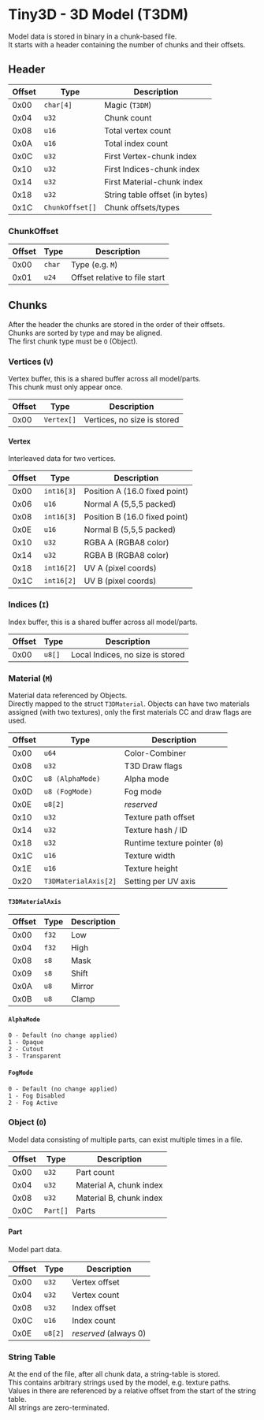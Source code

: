 # Tiny3D - 3D Model (T3DM)

Model data is stored in binary in a chunk-based file.<br>
It starts with a header containing the number of chunks and their offsets.

## Header

| Offset | Type            | Description                    |
|--------|-----------------|--------------------------------|
| 0x00   | `char[4]`       | Magic (`T3DM`)                 |
| 0x04   | `u32`           | Chunk count                    |
| 0x08   | `u16`           | Total vertex count             |
| 0x0A   | `u16`           | Total index count              |
| 0x0C   | `u32`           | First Vertex-chunk index       |
| 0x10   | `u32`           | First Indices-chunk index      |
| 0x14   | `u32`           | First Material-chunk index     |
| 0x18   | `u32`           | String table offset (in bytes) |
| 0x1C   | `ChunkOffset[]` | Chunk offsets/types            |

### ChunkOffset

| Offset | Type   | Description                   |
|--------|--------|-------------------------------|
| 0x00   | `char` | Type (e.g. `M`)               |
| 0x01   | `u24`  | Offset relative to file start |

## Chunks
After the header the chunks are stored in the order of their offsets.<br>
Chunks are sorted by type and may be aligned.<br>
The first chunk type must be `O` (Object).

### Vertices (`V`)
Vertex buffer, this is a shared buffer across all model/parts.<br>
This chunk must only appear once.

| Offset | Type       | Description                 |
|--------|------------|-----------------------------|
| 0x00   | `Vertex[]` | Vertices, no size is stored |

#### Vertex
Interleaved data for two vertices.

| Offset | Type       | Description                   |
|--------|------------|-------------------------------|
| 0x00   | `int16[3]` | Position A (16.0 fixed point) |
| 0x06   | `u16`      | Normal A (5,5,5 packed)       |
| 0x08   | `int16[3]` | Position B (16.0 fixed point) |
| 0x0E   | `u16`      | Normal B (5,5,5 packed)       |
| 0x10   | `u32`      | RGBA A (RGBA8 color)          |
| 0x14   | `u32`      | RGBA B (RGBA8 color)          |
| 0x18   | `int16[2]` | UV A (pixel coords)           |
| 0x1C   | `int16[2]` | UV B (pixel coords)           |

### Indices (`I`)
Index buffer, this is a shared buffer across all model/parts.

| Offset | Type   | Description                      |
|--------|--------|----------------------------------|
| 0x00   | `u8[]` | Local Indices, no size is stored |

### Material (`M`)
Material data referenced by Objects.<br>
Directly mapped to the struct `T3DMaterial`.
Objects can have two materials assigned (with two textures),
only the first materials CC and draw flags are used.

| Offset | Type                 | Description                   |
|--------|----------------------|-------------------------------|
| 0x00   | `u64`                | Color-Combiner                |
| 0x08   | `u32`                | T3D Draw flags                |
| 0x0C   | `u8 (AlphaMode)`     | Alpha mode                    |
| 0x0D   | `u8 (FogMode)`       | Fog mode                      |
| 0x0E   | `u8[2]`              | _reserved_                    |
| 0x10   | `u32`                | Texture path offset           |
| 0x14   | `u32`                | Texture hash / ID             |
| 0x18   | `u32`                | Runtime texture pointer (`0`) |
| 0x1C   | `u16`                | Texture width                 |
| 0x1E   | `u16`                | Texture height                |
| 0x20   | `T3DMaterialAxis[2]` | Setting per UV axis           |

#### `T3DMaterialAxis`

| Offset | Type  | Description |
|--------|-------|-------------|
| 0x00   | `f32` | Low         |
| 0x04   | `f32` | High        |
| 0x08   | `s8`  | Mask        |
| 0x09   | `s8`  | Shift       |
| 0x0A   | `u8`  | Mirror      |
| 0x0B   | `u8`  | Clamp       |

#### `AlphaMode`
```
0 - Default (no change applied)
1 - Opaque
2 - Cutout
3 - Transparent
```

#### `FogMode`
```
0 - Default (no change applied)
1 - Fog Disabled
2 - Fog Active
```

### Object (`O`)
Model data consisting of multiple parts, can exist multiple times in a file.

| Offset | Type     | Description               |
|--------|----------|---------------------------|
| 0x00   | `u32`    | Part count                |
| 0x04   | `u32`    | Material A, chunk index   |
| 0x08   | `u32`    | Material B, chunk index   |
| 0x0C   | `Part[]` | Parts                     |

#### Part
Model part data.

| Offset | Type    | Description           |
|--------|---------|-----------------------|
| 0x00   | `u32`   | Vertex offset         |
| 0x04   | `u32`   | Vertex count          |
| 0x08   | `u32`   | Index offset          |
| 0x0C   | `u16`   | Index count           |
| 0x0E   | `u8[2]` | _reserved_ (always 0) |

### String Table

At the end of the file, after all chunk data, a string-table is stored.<br>
This contains arbitrary strings used by the model, e.g. texture paths.<br>
Values in there are referenced by a relative offset from the start of the string table.<br>
All strings are zero-terminated.